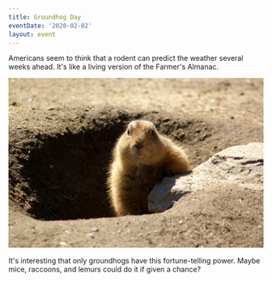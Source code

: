 ```yaml
---
title: Groundhog Day
eventDate: '2020-02-02'
layout: event
---
```


Americans seem to think that a rodent can predict the weather several weeks ahead. It's like a living version of the Farmer's Almanac.

<div class="D(f) Ai(c) Fxd(c)">
    <img src="groundhog.jpg" class="W(50%)" />
</div>

It's interesting that only groundhogs have this fortune-telling power. Maybe mice, raccoons, and lemurs could do it if given a chance?
